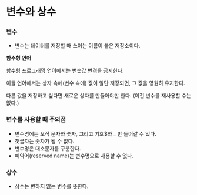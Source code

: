 # 변수와 상수

### 변수
- 변수는 데이터를 저장할 때 쓰이는 이름이 붙은 저장소이다.
  
**함수형 언어**

함수형 프로그래밍 언어에서는 변숫값 변경을 금지한다.

이들 언어에서는 상자 속에(변수 속에) 값이 일단 저장되면, 그 값을 영원히 유지한다.

다른 값을 저장하고 싶다면 새로운 상자를 만들어야만 한다. (이전 변수를 재사용할 수는 없다.)
  
### 변수를 사용할 때 주의점
- 변수명에는 오직 문자와 숫자, 그리고 기호$와 _ 만 들어갈 수 있다.
- 첫글자는 숫자가 될 수 없다.
- 변수명은 대소문자를 구분한다.
- 예약어(reserved name)는 변수명으로 사용할 수 없다.

### 상수
- 상수는 변하지 않는 변수를 뜻한다.



